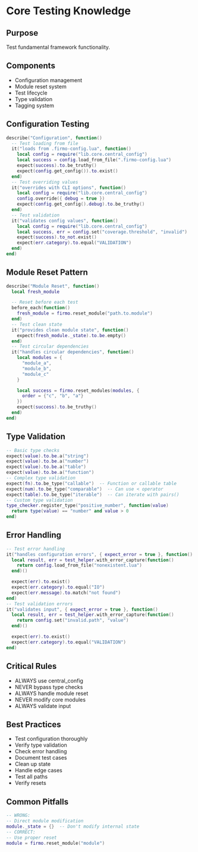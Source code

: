 # Core Testing Knowledge


## Purpose


Test fundamental framework functionality.

## Components



- Configuration management
- Module reset system
- Test lifecycle
- Type validation
- Tagging system


## Configuration Testing



```lua
describe("Configuration", function()
  -- Test loading from file
  it("loads from .firmo-config.lua", function()
    local config = require("lib.core.central_config")
    local success = config.load_from_file(".firmo-config.lua")
    expect(success).to.be_truthy()
    expect(config.get_config()).to.exist()
  end)
  -- Test overriding values
  it("overrides with CLI options", function()
    local config = require("lib.core.central_config")
    config.override({ debug = true })
    expect(config.get_config().debug).to.be_truthy()
  end)
  -- Test validation
  it("validates config values", function()
    local config = require("lib.core.central_config")
    local success, err = config.set("coverage.threshold", "invalid")
    expect(success).to_not.exist()
    expect(err.category).to.equal("VALIDATION")
  end)
end)
```



## Module Reset Pattern



```lua
describe("Module Reset", function()
  local fresh_module

  -- Reset before each test
  before_each(function()
    fresh_module = firmo.reset_module("path.to.module")
  end)
  -- Test clean state
  it("provides clean module state", function()
    expect(fresh_module._state).to.be.empty()
  end)
  -- Test circular dependencies
  it("handles circular dependencies", function()
    local modules = {
      "module_a",
      "module_b",
      "module_c"
    }

    local success = firmo.reset_modules(modules, {
      order = {"c", "b", "a"}
    })
    expect(success).to.be_truthy()
  end)
end)
```



## Type Validation



```lua
-- Basic type checks
expect(value).to.be.a("string")
expect(value).to.be.a("number")
expect(value).to.be.a("table")
expect(value).to.be.a("function")
-- Complex type validation
expect(fn).to.be_type("callable")  -- Function or callable table
expect(num).to.be_type("comparable")  -- Can use < operator
expect(table).to.be_type("iterable")  -- Can iterate with pairs()
-- Custom type validation
type_checker.register_type("positive_number", function(value)
  return type(value) == "number" and value > 0
end)
```



## Error Handling



```lua
-- Test error handling
it("handles configuration errors", { expect_error = true }, function()
  local result, err = test_helper.with_error_capture(function()
    return config.load_from_file("nonexistent.lua")
  end)()

  expect(err).to.exist()
  expect(err.category).to.equal("IO")
  expect(err.message).to.match("not found")
end)
-- Test validation errors
it("validates input", { expect_error = true }, function()
  local result, err = test_helper.with_error_capture(function()
    return config.set("invalid.path", "value")
  end)()

  expect(err).to.exist()
  expect(err.category).to.equal("VALIDATION")
end)
```



## Critical Rules



- ALWAYS use central_config
- NEVER bypass type checks
- ALWAYS handle module reset
- NEVER modify core modules
- ALWAYS validate input


## Best Practices



- Test configuration thoroughly
- Verify type validation
- Check error handling
- Document test cases
- Clean up state
- Handle edge cases
- Test all paths
- Verify resets


## Common Pitfalls



```lua
-- WRONG:
-- Direct module modification
module._state = {}  -- Don't modify internal state
-- CORRECT:
-- Use proper reset
module = firmo.reset_module("module")
```
